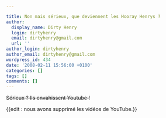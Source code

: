 ```yaml
---

title: Non mais sérieux, que deviennent les Hooray Henrys ?
author:
  display_name: Dirty Henry
  login: dirtyhenry
  email: dirtyhenry@gmail.com
  url: ''
author_login: dirtyhenry
author_email: dirtyhenry@gmail.com
wordpress_id: 434
date: '2008-02-11 15:56:00 +0100'
categories: []
tags: []
comments: []
---
```

<strike>Sérieux ? Ils envahissent Youtube !</strike>

{{edit : nous avons supprimé les vidéos de YouTube.}}
